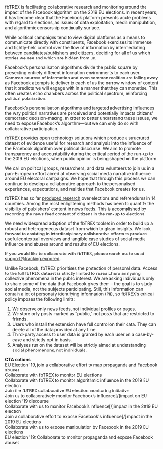 fbTREX is facilitating collaborative research and monitoring around the impact of the Facebook algorithm on the 2019 EU elections. In recent years, it has become clear that the Facebook platform presents acute problems with regard to elections, as issues of data exploitation, media manipulation, and algorithmic censorship continually surface.

While political campaigns tend to view digital platforms as a means to communicate directly with constituents, Facebook exercises its immense and tightly-held control over the flow of information by intermediating between candidates/publishers and citizens, deciding for all of us which stories we see and which are hidden from us.

Facebook’s personalisation algorithms divide the public square by presenting entirely different information environments to each user. Common sources of information and even common realities are falling away as Facebook attempts to deliver to each of us the narrow window of content that it predicts we will engage with in a manner that they can monetise. This often creates echo chambers across the political spectrum, reinforcing political polarisation.

Facebook’s personalisation algorithms and targeted advertising influences the way political narratives are perceived and potentially impacts citizens’ democratic decision-making. In order to better understand these issues, we need to expose Facebook’s algorithm—but we can only do so with collaborative participation.

fbTREX provides open technology solutions which produce a structured dataset of evidence useful for research and analysis into the influence of the Facebook algorithm over political discourse. We aim to promote transparency and accountability during the critical period of the run-up to the 2019 EU elections, when public opinion is being shaped on the platform.

We call on political groups, researchers, and data volunteers to join us in a pan-European effort aimed at observing social media narrative influence around EU electoral campaigns. We hope that through this process we can continue to develop a collaborative approach to the personalised experiences, expectations, and realities that Facebook creates for us.

fbTREX has so far [produced research](https://facebook.tracking.exposed/initiatives) over elections and referendums in 14 countries. Among the most enlightening methods has been to quantify the visibility of publishers’ content in news feeds. This is accomplished by recording the news feed content of citizens in the run-up to elections.

We need widespread adoption of the fbTREX toolset in order to build up a robust and heterogeneous dataset from which to glean insights. We look forward to assisting in interdisciplinary collaborative efforts to produce useful contextual overviews and tangible case studies of social media influence and abuses around and results of EU elections.

If you would like to collaborate with fbTREX, please reach out to us at support@tracking.exposed.

Unlike Facebook, fbTREX prioritises the protection of personal data. Access to the full fbTREX dataset is strictly limited to researchers analysing collective phenomena in the public interest. We are asking individuals only to share some of the data that Facebook gives them – the goal is to study social media, not the subjects participating. Still, this information can contain a lot of personally identifying information (PII), so fbTREX’s ethical policy imposes the following limits:
1. We observe only news feeds, not individual profiles or pages.
2. We store only posts marked as “public,” not posts that are restricted to friends.
3. Users who install the extension have full control on their data. They can delete all of the data provided at any time.
4. Third-party access to user data is granted by each user on a case-by-case and strictly opt-in basis.
5. Analyses run on the dataset will be strictly aimed at understanding social phenomenons, not individuals.

**CTA options**\
EU Election '19, join a collaborative effort to map propaganda and Facebook abuses\
Collaborate with fbTREX to monitor EU elections\
Collaborate with fbTREX to monitor algorithmic influence in the 2019 EU election\
Join the fbTREX collaborative EU election monitoring initiative\
Join us to collaboratively monitor Facebook’s influence[/]impact on EU election ‘19 discourse\
Collaborate with us to monitor Facebook’s influence[/]impact in the 2019 EU election\
Join a collaborative effort to expose Facebook's influence[/]impact in the 2019 EU elections\
Collaborate with us to expose manipulation by Facebook in the 2019 EU elections\
EU election '19: Collaborate to monitor propaganda and expose Facebook abuses
